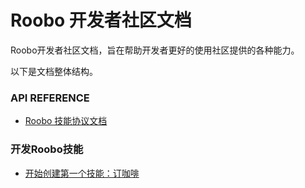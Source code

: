 # Roobo 开发者社区文档

Roobo开发者社区文档，旨在帮助开发者更好的使用社区提供的各种能力。

以下是文档整体结构。

### API REFERENCE

* [Roobo 技能协议文档](ApiReference/skills)

### 开发Roobo技能

* [开始创建第一个技能：订咖啡](RosAIDocument)



